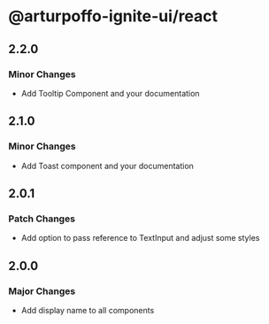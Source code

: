# @arturpoffo-ignite-ui/react

## 2.2.0

### Minor Changes

- Add Tooltip Component and your documentation

## 2.1.0

### Minor Changes

- Add Toast component and your documentation

## 2.0.1

### Patch Changes

- Add option to pass reference to TextInput and adjust some styles

## 2.0.0

### Major Changes

- Add display name to all components
